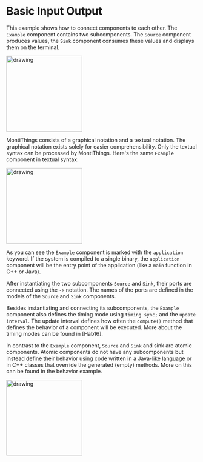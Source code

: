 # Basic Input Output

This example shows how to connect components to each other. 
The `Example` component contains two subcomponents. The `Source` component produces
values, the `Sink` component consumes these values and displays them on the 
terminal.

<img src="docs/BasicInputOutput.png" alt="drawing" height="200px"/>

MontiThings consists of a graphical notation and a textual notation. The 
graphical notation exists solely for easier comprehensibility. Only the textual
syntax can be processed by MontiThings. Here's the same `Example` component in 
textual syntax:

<img src="docs/BasicInputOutputExampleCode.png" alt="drawing" height="200px"/>

As you can see the `Example` component is marked with the `application` keyword.
If the system is compiled to a single binary, the `application` component will
be the entry point of the application (like a `main` function in C++ or Java).

After instantiating the two subcomponents `Source` and `Sink`, their ports are
connected using the `->` notation. The names of the ports are defined in the 
models of the `Source` and `Sink` components. 

Besides instantiating and connecting its subcomponents, the `Example` component
also defines the timing mode using `timing sync;` and the `update interval`. 
The update interval defines how often the `compute()` method that defines the 
behavior of a component will be executed. More about the timing modes can be 
found in [Hab16].

In contrast to the `Example` component, `Source` and `Sink` and sink are atomic
components. Atomic components do not have any subcomponents but instead define
their behavior using code written in a Java-like language or in C++ classes that
override the generated (empty) methods. More on this can be found in the 
behavior example. 

<img src="docs/BasicInputOutputSourceCode.png" alt="drawing" height="200px"/>

